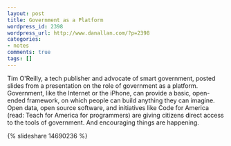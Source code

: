 ```yaml
---
layout: post
title: Government as a Platform
wordpress_id: 2398
wordpress_url: http://www.danallan.com/?p=2398
categories:
- notes
comments: true
tags: []
---
```

Tim O'Reilly, a tech publisher and advocate of smart government, posted slides from a presentation on the role of government as a platform. Government, like the Internet or the iPhone, can provide a basic, open-ended framework, on which people can build anything they can imagine. Open data, open source software, and initiatives like Code for America (read: Teach for America for programmers) are giving citizens direct access to the tools of government. And encouraging things are happening.

{% slideshare 14690236 %}
